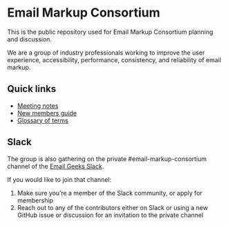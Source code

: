 # Email Markup Consortium

This is the public repository used for Email Markup Consortium planning and discussion.

We are a group of industry professionals working to improve the user experience, accessibility, performance, consistency, and reliability of email markup.

## Quick links

- [Meeting notes](meeting-notes)
- [New members guide](new-member-welcome.md)
- [Glossary of terms](glossary.md)

## Slack

The group is also gathering on the private #email-markup-consortium channel of the [Email Geeks Slack](https://email.geeks.chat/).

If you would like to join that channel:

1. Make sure you’re a member of the Slack community, or apply for membership
2. Reach out to any of the contributors either on Slack or using a new GitHub issue or discussion for an invitation to the private channel
